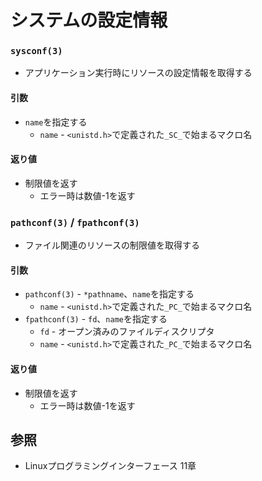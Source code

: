 # システムの設定情報
### `sysconf(3)`
- アプリケーション実行時にリソースの設定情報を取得する

#### 引数
- `name`を指定する
  - `name` - `<unistd.h>`で定義された`_SC_`で始まるマクロ名

#### 返り値
- 制限値を返す
  - エラー時は数値-1を返す

### `pathconf(3)` / `fpathconf(3)`
- ファイル関連のリソースの制限値を取得する

#### 引数
- `pathconf(3)` - `*pathname`、`name`を指定する
  - `name` - `<unistd.h>`で定義された`_PC_`で始まるマクロ名
- `fpathconf(3)` - `fd`、`name`を指定する
  - `fd` - オープン済みのファイルディスクリプタ
  - `name` - `<unistd.h>`で定義された`_PC_`で始まるマクロ名

#### 返り値
- 制限値を返す
  - エラー時は数値-1を返す

## 参照
- Linuxプログラミングインターフェース 11章
